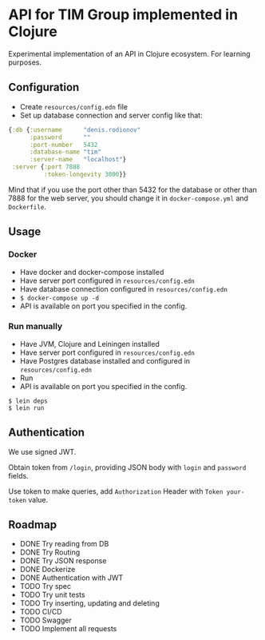 # API for TIM Group implemented in Clojure

Experimental implementation of an API in Clojure ecosystem. For learning purposes.

## Configuration

- Create `resources/config.edn` file
- Set up database connection and server config like that:

```clojure
{:db {:username      "denis.rodionov"
      :password      ""
      :port-number   5432
      :database-name "tim"
      :server-name   "localhost"}
 :server {:port 7888
          :token-longevity 3000}}
```

Mind that if you use the port other than 5432 for the database or other than 7888 for the web server, you should change it in `docker-compose.yml` and `Dockerfile`. 

## Usage

### Docker

- Have docker and docker-compose installed
- Have server port configured in `resources/config.edn`
- Have database connection configured in `resources/config.edn`
- `$ docker-compose up -d`
- API is available on port you specified in the config.

### Run manually

- Have JVM, Clojure and Leiningen installed
- Have server port configured in `resources/config.edn`
- Have Postgres database installed and configured in `resources/config.edn`
- Run
- API is available on port you specified in the config.

```
$ lein deps
$ lein run
```

## Authentication

We use signed JWT.

Obtain token from `/login`, providing JSON body with `login` and `password` fields.

Use token to make queries, add `Authorization` Header with `Token your-token` value.

## Roadmap
- DONE Try reading from DB
- DONE Try Routing
- DONE Try JSON response
- DONE Dockerize
- DONE Authentication with JWT
- TODO Try spec
- TODO Try unit tests
- TODO Try inserting, updating and deleting
- TODO CI/CD
- TODO Swagger
- TODO Implement all requests